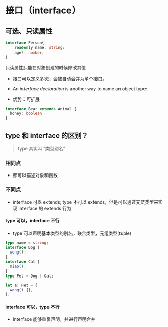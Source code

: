 # 接口（interface）

## 可选、只读属性

```typescript
interface Person{
    readonly name: string;
    age?: number;
}
```

只读属性只能在对象创建的时候修改其值

- 接口可以定义多次，会被自动合并为单个接口。

- An *interface declaration* is another way to name an object type:
- 优势：可扩展

```ts
interface Bear extends Animal {
  honey: boolean
}
```

## type 和 interface 的区别？

> type 其实叫 “类型别名”

### 相同点

- 都可以描述对象和函数

### 不同点

- interface 可以 extends; type 不可以 extends，但是可以通过交叉类型来实现 interface 的 extends 行为

#### type 可以，interface 不行

- type 可以声明基本类型的别名，联合类型，元组类型(tuple)

```ts
type name = string;
interface Dog {
  wong();
}
interface Cat {
  miao();
}
type Pet = Dog | Cat;

let a: Pet = {
  wong() {},
};
```

#### interface 可以，type 不行

- interface 能够重复声明，并进行声明合并